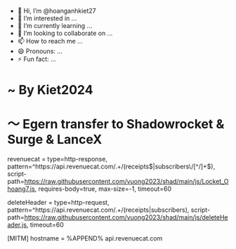 - 👋 Hi, I’m @hoanganhkiet27
- 👀 I’m interested in ...
- 🌱 I’m currently learning ...
- 💞️ I’m looking to collaborate on ...
- 📫 How to reach me ...
- 😄 Pronouns: ...
- ⚡ Fun fact: ...

<!---
hoanganhkiet27/hoanganhkiet27 is a ✨ special ✨ repository because its `README.md` (this file) appears on your GitHub profile.
You can click the Preview link to take a look at your changes.
--->
# ~ By Kiet2024
# ～ Egern transfer to Shadowrocket & Surge & LanceX
revenuecat = type=http-response, pattern=^https:\/\/api\.revenuecat\.com\/.+\/(receipts$|subscribers\/[^/]+$), script-path=https://raw.githubusercontent.com/vuong2023/shad/main/js/Locket_Ohoang7.js, requires-body=true, max-size=-1, timeout=60

deleteHeader = type=http-request, pattern=^https:\/\/api\.revenuecat\.com\/.+\/(receipts|subscribers), script-path=https://raw.githubusercontent.com/vuong2023/shad/main/js/deleteHeader.js, timeout=60

[MITM]
hostname = %APPEND% api.revenuecat.com
